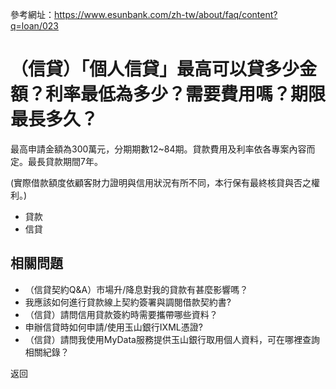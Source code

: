參考網址：https://www.esunbank.com/zh-tw/about/faq/content?q=loan/023

# （信貸）「個人信貸」最高可以貸多少金額？利率最低為多少？需要費用嗎？期限最長多久？

最高申請金額為300萬元，分期期數12~84期。貸款費用及利率依各專案內容而定。最長貸款期間7年。

(實際借款額度依顧客財力證明與信用狀況有所不同，本行保有最終核貸與否之權利。)

  * 貸款
  * 信貸

## 相關問題

  * （信貸契約Q&A）市場升/降息對我的貸款有甚麼影響嗎？ 
  * 我應該如何進行貸款線上契約簽署與調閱借款契約書? 
  * （信貸）請問信用貸款簽約時需要攜帶哪些資料？ 
  * 申辦信貸時如何申請/使用玉山銀行IXML憑證? 
  * （信貸）請問我使用MyData服務提供玉山銀行取用個人資料，可在哪裡查詢相關紀錄？ 

返回

